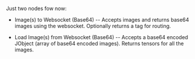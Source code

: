 Just two nodes fow now: 

- Image(s) to Websocket (Base64)
-- Accepts images and returns base64 images using the websocket. Optionally returns a tag for routing.

- Load Image(s) from Websocket (Base64)
-- Accepts a base64 encoded JObject (array of base64 encoded images). Returns tensors for all the images.
